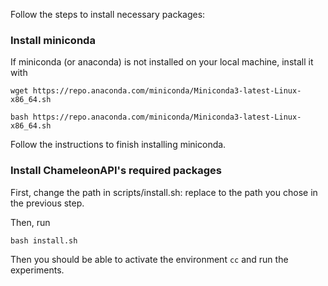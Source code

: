Follow the steps to install necessary packages:

### Install miniconda

If miniconda (or anaconda) is not installed on your local machine, install it with 

```
wget https://repo.anaconda.com/miniconda/Miniconda3-latest-Linux-x86_64.sh

bash https://repo.anaconda.com/miniconda/Miniconda3-latest-Linux-x86_64.sh
```

Follow the instructions to finish installing miniconda. 

### Install ChameleonAPI's required packages 

First, change the path in scripts/install.sh: replace <PATH TO MINICONDA> to the path you chose in the previous step.

Then, run

```
bash install.sh
```
Then you should be able to activate the environment ```cc``` and run the experiments. 
